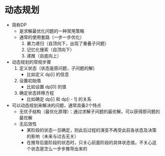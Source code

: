 # 动态规划

* 简称DP
   - 是求解最优化问题的一种常用策略
   - 通常的使用套路（一步一步优化）
      1. 暴力递归（自顶向下，出现了重叠子问题）
      2. 记忆化搜索（自顶向下）
      3. 递推（自底向上）
* 动态规划的常规步骤
   1. 定义状态（状态是原问题，子问题的解）
      - 比如定义 dp[i] 的信息
   2. 设置初始值
      - 比如设置 dp[0] 的值
   3. 确定状态转移方程
      - 比如确定 dp[i] 和 dp[i - 1] 的关系
* 可以动态规划来解决的问题，通常具备2个特点
   - 无优子结构（最优化原理）：通过求解子问题的最优解，可以获得原问题的最优解
   - 无后效性
      - 某阶段的状态一旦确定，则此后过程的演变不再受此前各状态及决策的影响（未来与过去无关）
      - 在推导后面阶段的状态时，只关心前面阶段的具体状态值，不关心这个状态是怎么一步步推导出来的